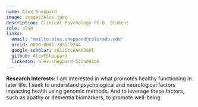 ```yaml
---
name: Alex Sheppard
image: images/Alex.jpeg
description: Clinical Psychology Ph.D. Student
role: alum
links:
  email: "mailto:alex.sheppard@colorado.edu"
  orcid: 0000-0001-7852-9244
  google-scholar: z01JOtcAAAAJ&hl
  github: AlexFSheppard
  linkedin: alex-sheppard-522a081b9
---
```


**Research Interests:**
I am interested in what promotes healthy functioning in later life. I seek to understand psychological and neurological factors impacting health using genomic methods. And to leverage these factors, such as apathy or dementia biomarkers, to promote well-being.
